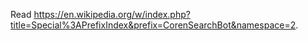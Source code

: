 Read https://en.wikipedia.org/w/index.php?title=Special%3APrefixIndex&prefix=CorenSearchBot&namespace=2.
